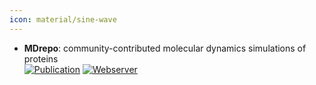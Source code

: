 ```yaml
---
icon: material/sine-wave
---
```


- **MDrepo**: community-contributed molecular dynamics simulations of proteins  
	[![Publication](https://img.shields.io/badge/Publication-Citations:0-blue?style=for-the-badge&logo=bookstack)](https://doi.org/10.1093/nar/gkae1109) [![Webserver](https://img.shields.io/badge/Webserver-online-brightgreen?style=for-the-badge&logo=cachet&logoColor=65FF8F)](https://mdrepo.org/) 
